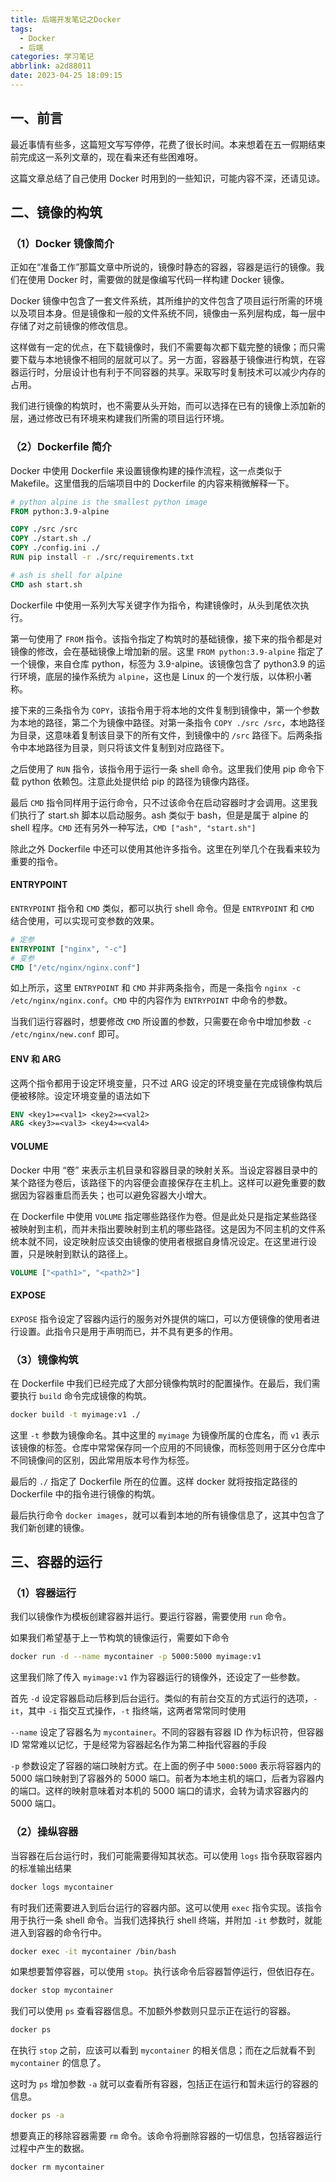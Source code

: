 ```yaml
---
title: 后端开发笔记之Docker
tags:
  - Docker
  - 后端
categories: 学习笔记
abbrlink: a2d88011
date: 2023-04-25 18:09:15
---
```


## 一、前言
最近事情有些多，这篇短文写写停停，花费了很长时间。本来想着在五一假期结束前完成这一系列文章的，现在看来还有些困难呀。

这篇文章总结了自己使用 Docker 时用到的一些知识，可能内容不深，还请见谅。
<!-- more -->


## 二、镜像的构筑
### （1）Docker 镜像简介
正如在“准备工作”那篇文章中所说的，镜像时静态的容器，容器是运行的镜像。我们在使用 Docker 时，需要做的就是像编写代码一样构建 Docker 镜像。

Docker 镜像中包含了一套文件系统，其所维护的文件包含了项目运行所需的环境以及项目本身。但是镜像和一般的文件系统不同，镜像由一系列层构成，每一层中存储了对之前镜像的修改信息。

这样做有一定的优点，在下载镜像时，我们不需要每次都下载完整的镜像；而只需要下载与本地镜像不相同的层就可以了。另一方面，容器基于镜像进行构筑，在容器运行时，分层设计也有利于不同容器的共享。采取写时复制技术可以减少内存的占用。

我们进行镜像的构筑时，也不需要从头开始，而可以选择在已有的镜像上添加新的层，通过修改已有环境来构建我们所需的项目运行环境。

### （2）Dockerfile 简介
Docker 中使用 Dockerfile 来设置镜像构建的操作流程，这一点类似于 Makefile。这里借我的后端项目中的 Dockerfile 的内容来稍微解释一下。
```dockerfile
# python alpine is the smallest python image
FROM python:3.9-alpine

COPY ./src /src
COPY ./start.sh ./
COPY ./config.ini ./
RUN pip install -r ./src/requirements.txt

# ash is shell for alpine
CMD ash start.sh 
```

Dockerfile 中使用一系列大写关键字作为指令，构建镜像时，从头到尾依次执行。

第一句使用了 `FROM` 指令。该指令指定了构筑时的基础镜像，接下来的指令都是对镜像的修改，会在基础镜像上增加新的层。这里 `FROM python:3.9-alpine` 指定了一个镜像，来自仓库 python，标签为 3.9-alpine。该镜像包含了 python3.9 的运行环境，底层的操作系统为 `alpine`，这也是 Linux 的一个发行版，以体积小著称。

接下来的三条指令为 `COPY`，该指令用于将本地的文件复制到镜像中，第一个参数为本地的路径，第二个为镜像中路径。对第一条指令 `COPY ./src /src`，本地路径为目录，这意味着复制该目录下的所有文件，到镜像中的 `/src` 路径下。后两条指令中本地路径为目录，则只将该文件复制到对应路径下。

之后使用了 `RUN` 指令，该指令用于运行一条 shell 命令。这里我们使用 pip 命令下载 python 依赖包。注意此处提供给 pip 的路径为镜像内路径。

最后 `CMD` 指令同样用于运行命令，只不过该命令在启动容器时才会调用。这里我们执行了 start.sh 脚本以启动服务。ash 类似于 bash，但是是属于 alpine 的 shell 程序。`CMD` 还有另外一种写法，`CMD ["ash", "start.sh"]`

除此之外 Dockerfile 中还可以使用其他许多指令。这里在列举几个在我看来较为重要的指令。

#### ENTRYPOINT

`ENTRYPOINT` 指令和 `CMD` 类似，都可以执行 shell 命令。但是 `ENTRYPOINT` 和 `CMD` 结合使用，可以实现可变参数的效果。
```dockerfile
# 定参
ENTRYPOINT ["nginx", "-c"]
# 变参
CMD ["/etc/nginx/nginx.conf"]
```

如上所示，这里 `ENTRYPOINT` 和 `CMD` 并非两条指令，而是一条指令 `nginx -c /etc/nginx/nginx.conf`。`CMD` 中的内容作为 `ENTRYPOINT` 中命令的参数。

当我们运行容器时，想要修改 `CMD` 所设置的参数，只需要在命令中增加参数 `-c /etc/nginx/new.conf` 即可。

#### ENV 和 ARG
这两个指令都用于设定环境变量，只不过 ARG 设定的环境变量在完成镜像构筑后便被移除。设定环境变量的语法如下
```dockerfile
ENV <key1>=<val1> <key2>=<val2>
ARG <key3>=<val3> <key4>=<val4>
```
#### VOLUME
Docker 中用 “卷” 来表示主机目录和容器目录的映射关系。当设定容器目录中的某个路径为卷后，该路径下的内容便会直接保存在主机上。这样可以避免重要的数据因为容器重启而丢失；也可以避免容器大小增大。

在 Dockerfile 中使用 `VOLUME` 指定哪些路径作为卷。但是此处只是指定某些路径被映射到主机，而并未指出要映射到主机的哪些路径。这是因为不同主机的文件系统本就不同，设定映射应该交由镜像的使用者根据自身情况设定。在这里进行设置，只是映射到默认的路径上。
```dockerfile
VOLUME ["<path1>", "<path2>"]
```

#### EXPOSE
`EXPOSE` 指令设定了容器内运行的服务对外提供的端口，可以方便镜像的使用者进行设置。此指令只是用于声明而已，并不具有更多的作用。

### （3）镜像构筑
在 Dockerfile 中我们已经完成了大部分镜像构筑时的配置操作。在最后，我们需要执行 `build` 命令完成镜像的构筑。
```sh
docker build -t myimage:v1 ./
```

这里 `-t` 参数为镜像命名。其中这里的 `myimage` 为镜像所属的仓库名，而 `v1` 表示该镜像的标签。仓库中常常保存同一个应用的不同镜像，而标签则用于区分仓库中不同镜像间的区别，因此常用版本号作为标签。

最后的 `./` 指定了 Dockerfile 所在的位置。这样 docker 就将按指定路径的 Dockerfile 中的指令进行镜像的构筑。

最后执行命令 `docker images`，就可以看到本地的所有镜像信息了，这其中包含了我们新创建的镜像。

## 三、容器的运行
### （1）容器运行
我们以镜像作为模板创建容器并运行。要运行容器，需要使用 `run` 命令。

如果我们希望基于上一节构筑的镜像运行，需要如下命令
```sh
docker run -d --name mycontainer -p 5000:5000 myimage:v1
```

这里我们除了传入 `myimage:v1` 作为容器运行的镜像外，还设定了一些参数。

首先 `-d` 设定容器启动后移到后台运行。类似的有前台交互的方式运行的选项，`-it`，其中 `-i` 指交互式操作，`-t` 指终端，这两者常常同时使用

`--name` 设定了容器名为 `mycontainer`。不同的容器有容器 ID 作为标识符，但容器 ID 常常难以记忆，于是经常为容器起名作为第二种指代容器的手段

`-p` 参数设定了容器的端口映射方式。在上面的例子中 `5000:5000` 表示将容器内的 5000 端口映射到了容器外的 5000 端口。前者为本地主机的端口，后者为容器内的端口。这样的映射意味着对本机的 5000 端口的请求，会转为请求容器内的 5000 端口。

### （2）操纵容器
当容器在后台运行时，我们可能需要得知其状态。可以使用 `logs` 指令获取容器内的标准输出结果
```sh
docker logs mycontainer
```

有时我们还需要进入到后台运行的容器内部。这可以使用 `exec` 指令实现。该指令用于执行一条 shell 命令。当我们选择执行 shell 终端，并附加 `-it` 参数时，就能进入到容器的命令行中。

```sh
docker exec -it mycontainer /bin/bash
```

如果想要暂停容器，可以使用 `stop`。执行该命令后容器暂停运行，但依旧存在。
```sh
docker stop mycontainer
```

我们可以使用 `ps` 查看容器信息。不加额外参数则只显示正在运行的容器。
```sh
docker ps
```

在执行 `stop` 之前，应该可以看到 `mycontainer` 的相关信息；而在之后就看不到 `mycontainer` 的信息了。

这时为 `ps` 增加参数 `-a` 就可以查看所有容器，包括正在运行和暂未运行的容器的信息。
```sh
docker ps -a
```

想要真正的移除容器需要 `rm` 命令。该命令将删除容器的一切信息，包括容器运行过程中产生的数据。
```sh
docker rm mycontainer
```
